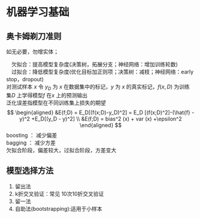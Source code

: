 # 机器学习基础

## 奥卡姆剃刀准则

如无必要，勿增实体；  

&emsp;欠拟合：提高模型复杂度(决策树，拓展分支；神经网络：增加训练轮数)  
&emsp;过拟合：降低模型复杂度(优化目标加正则项；决策树：减枝；神经网络：early stop，dropout)  
对测试样本 $x$ 令 $y_D$  为 $x$ 在数据集中的标记，$y$  为 $x$  的真实标记，$f(x,D)$ 为训练集$D$ 上学得模型$f$ 在$x$ 上的预测输出  
泛化误差指模型在不同训练集上损失的期望
$$
\begin{aligned}
    &E(f;D) = E_D[(f(x;D)-y_D)^2] = E_D [(f(x;D)^2]-(\hat{f} - y)^2 +E_D[(y_D - y)^2] \\
    &E(f;D) = bias^2 (x) + var (x) +\epsilon^2
\end{aligned}
$$
boosting ： 减少偏差  
bagging ： 减少方差  
欠拟合阶段，偏差较大，过拟合阶段，方差变大

## 模型选择方法

1. 留出法
2. k折交叉验证：常见 10次10折交叉验证
3. 留一法
4. 自助法(bootstrapping):适用于小样本
